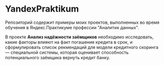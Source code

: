 # YandexPraktikum
Репозиторий содержит примеры моих проектов, выполненных во время обучения в Яндекс.Практикуме профессии "Аналитик данных".

В проекте **Анализ надёжности заёмщиков** необходимо исследовать, какие факторы влияют на факт погашения кредита в срок, и сформулировать список рекмендаций для модели кредитного скоринга — специальной системы, которая оценивает способность потенциального заёмщика вернуть кредит банку.
